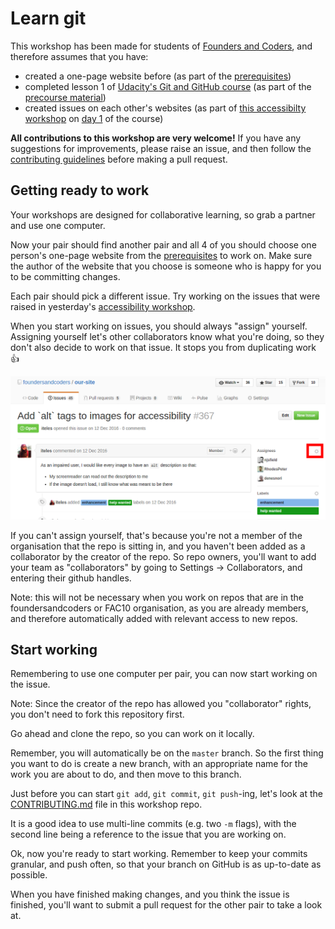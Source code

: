 # Learn git

This workshop has been made for students of [Founders and Coders](www.founderandcoders.com), and therefore assumes that you have:
 + created a one-page website before (as part of the [prerequisites](www.founderandcoders.com/apply))
 + completed lesson 1 of [Udacity's Git and GitHub course](https://www.udacity.com/course/how-to-use-git-and-github--ud775) (as part of the [precourse material](https://github.com/foundersandcoders/master-reference/tree/master/coursebook/precourse))
 + created issues on each other's websites (as part of [this accessibilty workshop](https://github.com/jsms90/web-accessibility/blob/master/putting-yourself-in-someone-elses-shoes.md#exercises) on [day 1](https://github.com/foundersandcoders/master-reference/tree/master/coursebook/week-1) of the course)

 **All contributions to this workshop are very welcome!** If you have any suggestions for improvements, please raise an issue, and then follow the [contributing guidelines](./CONTRIBUTING.md) before making a pull request.

## Getting ready to work
Your workshops are designed for collaborative learning, so grab a partner and use one computer.

Now your pair should find another pair and all 4 of you should choose one person's one-page website from the [prerequisites](www.foundersandcoders.com/apply) to work on. Make sure the author of the website that you choose is someone who is happy for you to be committing changes.

Each pair should pick a different issue. Try working on the issues that were raised in yesterday's [accessibility workshop](https://github.com/jsms90/web-accessibility/blob/master/putting-yourself-in-someone-elses-shoes.md#exercises).

When you start working on issues, you should always "assign" yourself. Assigning yourself let's other collaborators know what you're doing, so they don't also decide to work on that issue. It stops you from duplicating work :+1:

![Click on "assign" in GitHub](./images/assign.png)

If you can't assign yourself, that's because you're not a member of the organisation that the repo is sitting in, and you haven't been added as a collaborator by the creator of the repo. So repo owners, you'll want to add your team as "collaborators" by going to Settings -> Collaborators, and entering their github handles.

Note: this will not be necessary when you work on repos that are in the foundersandcoders or FAC10 organisation, as you are already members, and therefore automatically added with relevant access to new repos.

## Start working

Remembering to use one computer per pair, you can now start working on the issue.

Note: Since the creator of the repo has allowed you "collaborator" rights, you don't need to fork this repository first.

Go ahead and clone the repo, so you can work on it locally.

Remember, you will automatically be on the `master` branch. So the first thing you want to do is create a new branch, with an appropriate name for the work you are about to do, and then move to this branch.

Just before you can start `git add`, `git commit`, `git push`-ing, let's look at the [CONTRIBUTING.md](./CONTRIBUTING.md) file in this workshop repo.

It is a good idea to use multi-line commits (e.g. two `-m` flags), with the second line being a reference to the issue that you are working on.

Ok, now you're ready to start working. Remember to keep your commits granular, and push often, so that your branch on GitHub is as up-to-date as possible.

When you have finished making changes, and you think the issue is finished, you'll want to submit a pull request for the other pair to take a look at.
